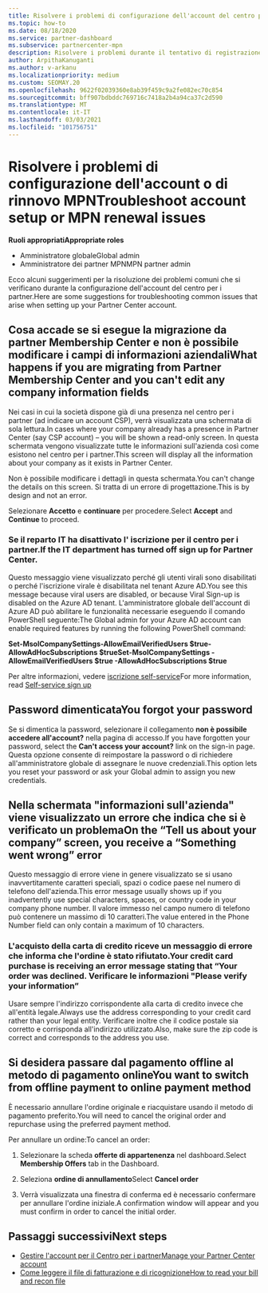 ```yaml
---
title: Risolvere i problemi di configurazione dell'account del centro per i partner o del rinnovo MPN
ms.topic: how-to
ms.date: 08/18/2020
ms.service: partner-dashboard
ms.subservice: partnercenter-mpn
description: Risolvere i problemi durante il tentativo di registrazione nel centro per i partner. Le risposte rispondono a problemi con i metodi di pagamento, dimenticando le password e altro ancora.
author: ArpithaKanuganti
ms.author: v-arkanu
ms.localizationpriority: medium
ms.custom: SEOMAY.20
ms.openlocfilehash: 9622f02039360e8ab39f459c9a2fe082ec70c854
ms.sourcegitcommit: bff907bdbddc769716c7418a2b4a94ca37c2d590
ms.translationtype: MT
ms.contentlocale: it-IT
ms.lasthandoff: 03/03/2021
ms.locfileid: "101756751"
---
```

# <a name="troubleshoot-account-setup-or-mpn-renewal-issues"></a><span data-ttu-id="17e0f-104">Risolvere i problemi di configurazione dell'account o di rinnovo MPN</span><span class="sxs-lookup"><span data-stu-id="17e0f-104">Troubleshoot account setup or MPN renewal issues</span></span>


<span data-ttu-id="17e0f-105">**Ruoli appropriati**</span><span class="sxs-lookup"><span data-stu-id="17e0f-105">**Appropriate roles**</span></span>

- <span data-ttu-id="17e0f-106">Amministratore globale</span><span class="sxs-lookup"><span data-stu-id="17e0f-106">Global admin</span></span>
- <span data-ttu-id="17e0f-107">Amministratore dei partner MPN</span><span class="sxs-lookup"><span data-stu-id="17e0f-107">MPN partner admin</span></span> 
 
<span data-ttu-id="17e0f-108">Ecco alcuni suggerimenti per la risoluzione dei problemi comuni che si verificano durante la configurazione dell'account del centro per i partner.</span><span class="sxs-lookup"><span data-stu-id="17e0f-108">Here are some suggestions for troubleshooting common issues that arise when setting up your Partner Center account.</span></span>

## <a name="what-happens-if-you-are-migrating-from-partner-membership-center-and-you-cant-edit-any-company-information-fields"></a><span data-ttu-id="17e0f-109">Cosa accade se si esegue la migrazione da partner Membership Center e non è possibile modificare i campi di informazioni aziendali</span><span class="sxs-lookup"><span data-stu-id="17e0f-109">What happens if you are migrating from Partner Membership Center and you can't edit any company information fields</span></span>

<span data-ttu-id="17e0f-110">Nei casi in cui la società dispone già di una presenza nel centro per i partner (ad indicare un account CSP), verrà visualizzata una schermata di sola lettura.</span><span class="sxs-lookup"><span data-stu-id="17e0f-110">In cases where your company already has a presence in Partner Center (say CSP account) – you will be shown a read-only screen.</span></span> <span data-ttu-id="17e0f-111">In questa schermata vengono visualizzate tutte le informazioni sull'azienda così come esistono nel centro per i partner.</span><span class="sxs-lookup"><span data-stu-id="17e0f-111">This screen will display all the information about your company as it exists in Partner Center.</span></span>

<span data-ttu-id="17e0f-112">Non è possibile modificare i dettagli in questa schermata.</span><span class="sxs-lookup"><span data-stu-id="17e0f-112">You can't change the details on this screen.</span></span> <span data-ttu-id="17e0f-113">Si tratta di un errore di progettazione.</span><span class="sxs-lookup"><span data-stu-id="17e0f-113">This is by design and not an error.</span></span>

<span data-ttu-id="17e0f-114">Selezionare **Accetto** e **continuare** per procedere.</span><span class="sxs-lookup"><span data-stu-id="17e0f-114">Select **Accept** and **Continue** to proceed.</span></span>


### <a name="if-the-it-department-has-turned-off-sign-up-for-partner-center"></a><span data-ttu-id="17e0f-115">Se il reparto IT ha disattivato l' **iscrizione per il centro per i partner**.</span><span class="sxs-lookup"><span data-stu-id="17e0f-115">If the IT department has turned off **sign up for Partner Center**.</span></span>

<span data-ttu-id="17e0f-116">Questo messaggio viene visualizzato perché gli utenti virali sono disabilitati o perché l'iscrizione virale è disabilitata nel tenant Azure AD.</span><span class="sxs-lookup"><span data-stu-id="17e0f-116">You see this message because viral users are disabled, or because Viral Sign-up is disabled on the Azure AD tenant.</span></span> <span data-ttu-id="17e0f-117">L'amministratore globale dell'account di Azure AD può abilitare le funzionalità necessarie eseguendo il comando PowerShell seguente:</span><span class="sxs-lookup"><span data-stu-id="17e0f-117">The Global admin for your Azure AD account can enable required features by running the following PowerShell command:</span></span>

<span data-ttu-id="17e0f-118">**Set-MsolCompanySettings-AllowEmailVerifiedUsers $true-AllowAdHocSubscriptions $true**</span><span class="sxs-lookup"><span data-stu-id="17e0f-118">**Set-MsolCompanySettings -AllowEmailVerifiedUsers $true -AllowAdHocSubscriptions $true**</span></span>

<span data-ttu-id="17e0f-119">Per altre informazioni, vedere [iscrizione self-service](/azure/active-directory/users-groups-roles/directory-self-service-signup)</span><span class="sxs-lookup"><span data-stu-id="17e0f-119">For more information, read [Self-service sign up](/azure/active-directory/users-groups-roles/directory-self-service-signup)</span></span>

## <a name="you-forgot-your-password"></a><span data-ttu-id="17e0f-120">Password dimenticata</span><span class="sxs-lookup"><span data-stu-id="17e0f-120">You forgot your password</span></span>

<span data-ttu-id="17e0f-121">Se si dimentica la password, selezionare il collegamento **non è possibile accedere all'account?** nella pagina di accesso.</span><span class="sxs-lookup"><span data-stu-id="17e0f-121">If you have forgotten your password, select the **Can't access your account?** link on the sign-in page.</span></span> <span data-ttu-id="17e0f-122">Questa opzione consente di reimpostare la password o di richiedere all'amministratore globale di assegnare le nuove credenziali.</span><span class="sxs-lookup"><span data-stu-id="17e0f-122">This option lets you reset your password or ask your Global admin to assign you new credentials.</span></span>

## <a name="on-the-tell-us-about-your-company-screen-you-receive-a-something-went-wrong-error"></a><span data-ttu-id="17e0f-123">Nella schermata "informazioni sull'azienda" viene visualizzato un errore che indica che si è verificato un problema</span><span class="sxs-lookup"><span data-stu-id="17e0f-123">On the “Tell us about your company” screen, you receive a “Something went wrong” error</span></span>

<span data-ttu-id="17e0f-124">Questo messaggio di errore viene in genere visualizzato se si usano inavvertitamente caratteri speciali, spazi o codice paese nel numero di telefono dell'azienda.</span><span class="sxs-lookup"><span data-stu-id="17e0f-124">This error message usually shows up if you inadvertently use special characters, spaces, or country code in your company phone number.</span></span> <span data-ttu-id="17e0f-125">Il valore immesso nel campo numero di telefono può contenere un massimo di 10 caratteri.</span><span class="sxs-lookup"><span data-stu-id="17e0f-125">The value entered in the Phone Number field can only contain a maximum of 10 characters.</span></span>


### <a name="your-credit-card-purchase-is-receiving-an-error-message-stating-that-your-order-was-declined-please-verify-your-information"></a><span data-ttu-id="17e0f-126">L'acquisto della carta di credito riceve un messaggio di errore che informa che l'ordine è stato rifiutato.</span><span class="sxs-lookup"><span data-stu-id="17e0f-126">Your credit card purchase is receiving an error message stating that “Your order was declined.</span></span> <span data-ttu-id="17e0f-127">Verificare le informazioni "</span><span class="sxs-lookup"><span data-stu-id="17e0f-127">Please verify your information”</span></span>


<span data-ttu-id="17e0f-128">Usare sempre l'indirizzo corrispondente alla carta di credito invece che all'entità legale.</span><span class="sxs-lookup"><span data-stu-id="17e0f-128">Always use the address corresponding to your credit card rather than your legal entity.</span></span> <span data-ttu-id="17e0f-129">Verificare inoltre che il codice postale sia corretto e corrisponda all'indirizzo utilizzato.</span><span class="sxs-lookup"><span data-stu-id="17e0f-129">Also, make sure the zip code is correct and corresponds to the address you use.</span></span>

## <a name="you-want-to-switch-from-offline-payment-to-online-payment-method"></a><span data-ttu-id="17e0f-130">Si desidera passare dal pagamento offline al metodo di pagamento online</span><span class="sxs-lookup"><span data-stu-id="17e0f-130">You want to switch from offline payment to online payment method</span></span> 

<span data-ttu-id="17e0f-131">È necessario annullare l'ordine originale e riacquistare usando il metodo di pagamento preferito.</span><span class="sxs-lookup"><span data-stu-id="17e0f-131">You will need to cancel the original order and repurchase using the preferred payment method.</span></span>

<span data-ttu-id="17e0f-132">Per annullare un ordine:</span><span class="sxs-lookup"><span data-stu-id="17e0f-132">To cancel an order:</span></span>

1. <span data-ttu-id="17e0f-133">Selezionare la scheda **offerte di appartenenza** nel dashboard.</span><span class="sxs-lookup"><span data-stu-id="17e0f-133">Select **Membership Offers** tab in the Dashboard.</span></span>

2. <span data-ttu-id="17e0f-134">Seleziona **ordine di annullamento**</span><span class="sxs-lookup"><span data-stu-id="17e0f-134">Select **Cancel order**</span></span>

3. <span data-ttu-id="17e0f-135">Verrà visualizzata una finestra di conferma ed è necessario confermare per annullare l'ordine iniziale.</span><span class="sxs-lookup"><span data-stu-id="17e0f-135">A confirmation window will appear and you must confirm in order to cancel the initial order.</span></span>

## <a name="next-steps"></a><span data-ttu-id="17e0f-136">Passaggi successivi</span><span class="sxs-lookup"><span data-stu-id="17e0f-136">Next steps</span></span>

- [<span data-ttu-id="17e0f-137">Gestire l'account per il Centro per i partner</span><span class="sxs-lookup"><span data-stu-id="17e0f-137">Manage your Partner Center account</span></span>](partner-center-account-setup.md)
- [<span data-ttu-id="17e0f-138">Come leggere il file di fatturazione e di ricognizione</span><span class="sxs-lookup"><span data-stu-id="17e0f-138">How to read your bill and recon file</span></span>](read-your-bill.md)

